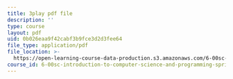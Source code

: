 ```yaml
---
title: 3play pdf file
description: ''
type: course
layout: pdf
uid: 0b026eaa9f42cabf3b9fce3d2d3fee64
file_type: application/pdf
file_location: >-
  https://open-learning-course-data-production.s3.amazonaws.com/6-00sc-introduction-to-computer-science-and-programming-spring-2011/0b026eaa9f42cabf3b9fce3d2d3fee64_A2WFReES8CY.pdf
course_id: 6-00sc-introduction-to-computer-science-and-programming-spring-2011
---
```

